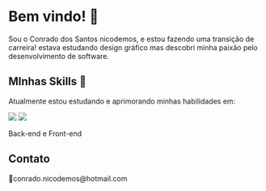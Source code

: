 # Bem vindo! 👋
Sou o Conrado dos Santos nicodemos, e estou fazendo uma transição de carreira!
estava estudando design gráfico mas descobri minha paixão pelo desenvolvimento de software.

## MInhas Skills 🚀
Atualmente estou estudando e aprimorando minhas habilidades em:


<img src="https://img.icons8.com/color/96/000000/javascript.png"/> <img src="https://img.icons8.com/color/96/000000/nodejs.png"/>

Back-end e Front-end
## Contato
📧conrado.nicodemos\@hotmail\.com
